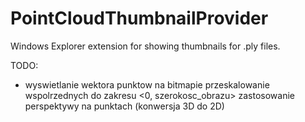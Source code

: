 # PointCloudThumbnailProvider
Windows Explorer extension for showing thumbnails for .ply files.

TODO:
  - wyswietlanie wektora punktow na bitmapie
      przeskalowanie wspolrzednych do zakresu <0, szerokosc_obrazu>
      zastosowanie perspektywy na punktach (konwersja 3D do 2D)
      
     
